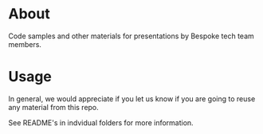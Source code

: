 # About

Code samples and other materials for presentations by Bespoke tech team members.

# Usage

In general, we would appreciate if you let us know if you are going to reuse any material from this repo.

See README's in indvidual folders for more information.
